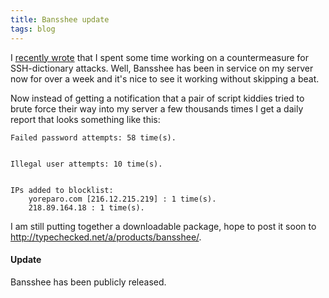 ```yaml
---
title: Bansshee update
tags: blog
---
```


I [recently wrote](http://typechecked.net/a/about/wincent/weblog/archives/2006/04/bansshee_my_ans.php) that I spent some time working on a countermeasure for SSH-dictionary attacks. Well, Bansshee has been in service on my server now for over a week and it's nice to see it working without skipping a beat.

Now instead of getting a notification that a pair of script kiddies tried to brute force their way into my server a few thousands times I get a daily report that looks something like this:

    Failed password attempts: 58 time(s).


    Illegal user attempts: 10 time(s).


    IPs added to blocklist:
        yoreparo.com [216.12.215.219] : 1 time(s).
        218.89.164.18 : 1 time(s).

I am still putting together a downloadable package, hope to post it soon to <http://typechecked.net/a/products/bansshee/>.

#### Update

Bansshee has been publicly released.
